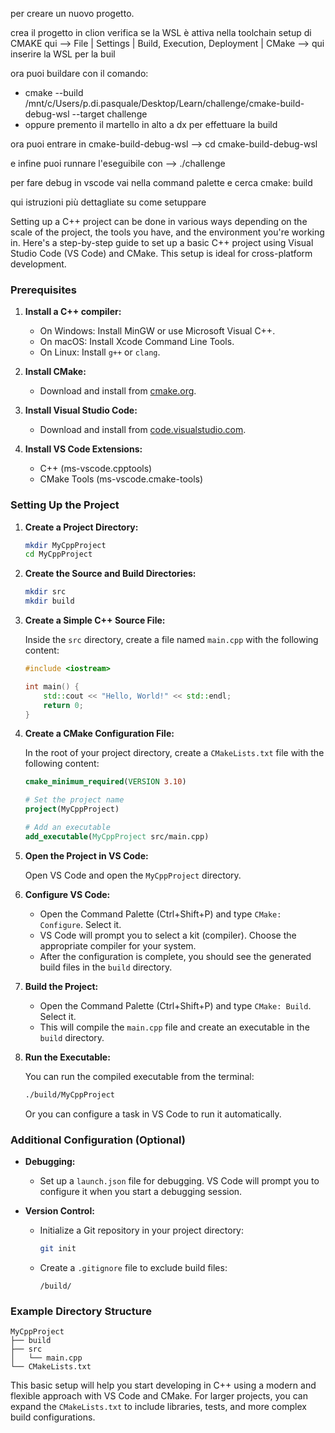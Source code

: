 per creare un nuovo progetto.

crea il progetto in clion
verifica se la WSL è attiva nella toolchain
setup di CMAKE qui 
    --> File | Settings | Build, Execution, Deployment | CMake
    --> qui inserire la WSL per la buil

ora puoi buildare con il comando:
- cmake --build /mnt/c/Users/p.di.pasquale/Desktop/Learn/challenge/cmake-build-debug-wsl --target challenge
- oppure premento il martello in alto a dx per effettuare la build


ora puoi entrare in cmake-build-debug-wsl
--> cd cmake-build-debug-wsl

e infine puoi runnare l'eseguibile con
--> ./challenge

per fare debug in vscode vai nella command palette e cerca cmake: build

qui istruzioni più dettagliate su come setuppare


Setting up a C++ project can be done in various ways depending on the scale of the project, 
the tools you have, and the environment you're working in. Here's a step-by-step guide to set up a basic C++ project 
using Visual Studio Code (VS Code) and CMake. This setup is ideal for cross-platform development.

### Prerequisites

1. **Install a C++ compiler:**
    - On Windows: Install MinGW or use Microsoft Visual C++.
    - On macOS: Install Xcode Command Line Tools.
    - On Linux: Install `g++` or `clang`.

2. **Install CMake:**
    - Download and install from [cmake.org](https://cmake.org/download/).

3. **Install Visual Studio Code:**
    - Download and install from [code.visualstudio.com](https://code.visualstudio.com/).

4. **Install VS Code Extensions:**
    - C++ (ms-vscode.cpptools)
    - CMake Tools (ms-vscode.cmake-tools)

### Setting Up the Project

1. **Create a Project Directory:**

   ```bash
   mkdir MyCppProject
   cd MyCppProject
   ```

2. **Create the Source and Build Directories:**

   ```bash
   mkdir src
   mkdir build
   ```

3. **Create a Simple C++ Source File:**

   Inside the `src` directory, create a file named `main.cpp` with the following content:

   ```cpp
   #include <iostream>

   int main() {
       std::cout << "Hello, World!" << std::endl;
       return 0;
   }
   ```

4. **Create a CMake Configuration File:**

   In the root of your project directory, create a `CMakeLists.txt` file with the following content:

   ```cmake
   cmake_minimum_required(VERSION 3.10)

   # Set the project name
   project(MyCppProject)

   # Add an executable
   add_executable(MyCppProject src/main.cpp)
   ```

5. **Open the Project in VS Code:**

   Open VS Code and open the `MyCppProject` directory.

6. **Configure VS Code:**

    - Open the Command Palette (Ctrl+Shift+P) and type `CMake: Configure`. Select it.
    - VS Code will prompt you to select a kit (compiler). Choose the appropriate compiler for your system.
    - After the configuration is complete, you should see the generated build files in the `build` directory.

7. **Build the Project:**

    - Open the Command Palette (Ctrl+Shift+P) and type `CMake: Build`. Select it.
    - This will compile the `main.cpp` file and create an executable in the `build` directory.

8. **Run the Executable:**

   You can run the compiled executable from the terminal:

   ```bash
   ./build/MyCppProject
   ```

   Or you can configure a task in VS Code to run it automatically.

### Additional Configuration (Optional)

- **Debugging:**
    - Set up a `launch.json` file for debugging. VS Code will prompt you to configure it when you start a debugging session.

- **Version Control:**
    - Initialize a Git repository in your project directory:
      ```bash
      git init
      ```
    - Create a `.gitignore` file to exclude build files:
      ```
      /build/
      ```

### Example Directory Structure

```
MyCppProject
├── build
├── src
│   └── main.cpp
└── CMakeLists.txt
```

This basic setup will help you start developing in C++ using a modern and flexible approach with VS Code and CMake. For larger projects, you can expand the 
`CMakeLists.txt` to include libraries, tests, and more complex build configurations.